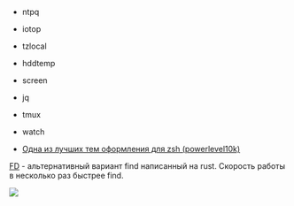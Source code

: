 - ntpq
- iotop
- tzlocal
- hddtemp
- screen
- jq
- tmux
- watch



 - [Одна из лучших тем оформления для zsh (powerlevel10k)](https://github.com/romkatv/powerlevel10k)

 [FD](https://github.com/sharkdp/fd) - альтернативный вариант find написанный на rust. Скорость работы в несколько раз быстрее find. 
 
 ![](https://img.shields.io/badge/Linux-Ready-yellowgreen)
